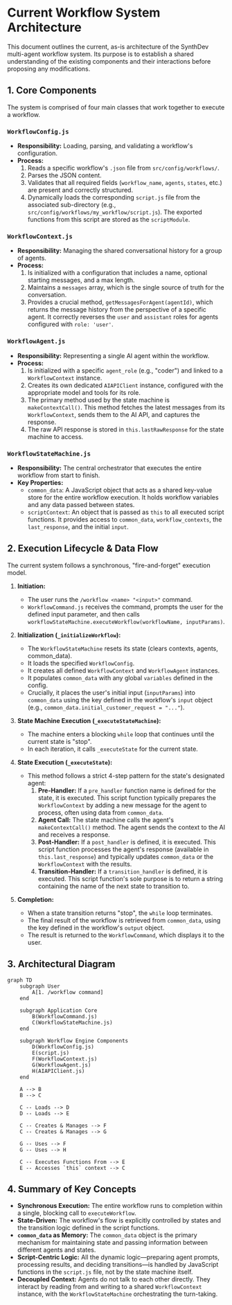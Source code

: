 # Current Workflow System Architecture

This document outlines the current, as-is architecture of the SynthDev multi-agent workflow system. Its purpose is to establish a shared understanding of the existing components and their interactions before proposing any modifications.

## 1. Core Components

The system is comprised of four main classes that work together to execute a workflow.

### `WorkflowConfig.js`

- **Responsibility:** Loading, parsing, and validating a workflow's configuration.
- **Process:**
    1.  Reads a specific workflow's `.json` file from `src/config/workflows/`.
    2.  Parses the JSON content.
    3.  Validates that all required fields (`workflow_name`, `agents`, `states`, etc.) are present and correctly structured.
    4.  Dynamically loads the corresponding `script.js` file from the associated sub-directory (e.g., `src/config/workflows/my_workflow/script.js`). The exported functions from this script are stored as the `scriptModule`.

### `WorkflowContext.js`

- **Responsibility:** Managing the shared conversational history for a group of agents.
- **Process:**
    1.  Is initialized with a configuration that includes a name, optional starting messages, and a max length.
    2.  Maintains a `messages` array, which is the single source of truth for the conversation.
    3.  Provides a crucial method, `getMessagesForAgent(agentId)`, which returns the message history from the perspective of a specific agent. It correctly reverses the `user` and `assistant` roles for agents configured with `role: 'user'`.

### `WorkflowAgent.js`

- **Responsibility:** Representing a single AI agent within the workflow.
- **Process:**
    1.  Is initialized with a specific `agent_role` (e.g., "coder") and linked to a `WorkflowContext` instance.
    2.  Creates its own dedicated `AIAPIClient` instance, configured with the appropriate model and tools for its role.
    3.  The primary method used by the state machine is `makeContextCall()`. This method fetches the latest messages from its `WorkflowContext`, sends them to the AI API, and captures the response.
    4.  The raw API response is stored in `this.lastRawResponse` for the state machine to access.

### `WorkflowStateMachine.js`

- **Responsibility:** The central orchestrator that executes the entire workflow from start to finish.
- **Key Properties:**
    - `common_data`: A JavaScript object that acts as a shared key-value store for the entire workflow execution. It holds workflow variables and any data passed between states.
    - `scriptContext`: An object that is passed as `this` to all executed script functions. It provides access to `common_data`, `workflow_contexts`, the `last_response`, and the initial `input`.

## 2. Execution Lifecycle & Data Flow

The current system follows a synchronous, "fire-and-forget" execution model.

1.  **Initiation:**

    - The user runs the `/workflow <name> "<input>"` command.
    - `WorkflowCommand.js` receives the command, prompts the user for the defined input parameter, and then calls `workflowStateMachine.executeWorkflow(workflowName, inputParams)`.

2.  **Initialization (`_initializeWorkflow`):**

    - The `WorkflowStateMachine` resets its state (clears contexts, agents, common_data).
    - It loads the specified `WorkflowConfig`.
    - It creates all defined `WorkflowContext` and `WorkflowAgent` instances.
    - It populates `common_data` with any global `variables` defined in the config.
    - Crucially, it places the user's initial input (`inputParams`) into `common_data` using the key defined in the workflow's `input` object (e.g., `common_data.initial_customer_request = "..."`).

3.  **State Machine Execution (`_executeStateMachine`):**

    - The machine enters a blocking `while` loop that continues until the current state is "stop".
    - In each iteration, it calls `_executeState` for the current state.

4.  **State Execution (`_executeState`):**

    - This method follows a strict 4-step pattern for the state's designated agent:
        1.  **Pre-Handler:** If a `pre_handler` function name is defined for the state, it is executed. This script function typically prepares the `WorkflowContext` by adding a new message for the agent to process, often using data from `common_data`.
        2.  **Agent Call:** The state machine calls the agent's `makeContextCall()` method. The agent sends the context to the AI and receives a response.
        3.  **Post-Handler:** If a `post_handler` is defined, it is executed. This script function processes the agent's response (available in `this.last_response`) and typically updates `common_data` or the `WorkflowContext` with the results.
        4.  **Transition-Handler:** If a `transition_handler` is defined, it is executed. This script function's sole purpose is to return a string containing the name of the next state to transition to.

5.  **Completion:**
    - When a state transition returns "stop", the `while` loop terminates.
    - The final result of the workflow is retrieved from `common_data`, using the key defined in the workflow's `output` object.
    - The result is returned to the `WorkflowCommand`, which displays it to the user.

## 3. Architectural Diagram

```mermaid
graph TD
    subgraph User
        A[1. /workflow command]
    end

    subgraph Application Core
        B(WorkflowCommand.js)
        C(WorkflowStateMachine.js)
    end

    subgraph Workflow Engine Components
        D(WorkflowConfig.js)
        E(script.js)
        F(WorkflowContext.js)
        G(WorkflowAgent.js)
        H(AIAPIClient.js)
    end

    A --> B
    B --> C

    C -- Loads --> D
    D -- Loads --> E

    C -- Creates & Manages --> F
    C -- Creates & Manages --> G

    G -- Uses --> F
    G -- Uses --> H

    C -- Executes Functions From --> E
    E -- Accesses `this` context --> C

```

## 4. Summary of Key Concepts

- **Synchronous Execution:** The entire workflow runs to completion within a single, blocking call to `executeWorkflow`.
- **State-Driven:** The workflow's flow is explicitly controlled by states and the transition logic defined in the script functions.
- **`common_data` as Memory:** The `common_data` object is the primary mechanism for maintaining state and passing information between different agents and states.
- **Script-Centric Logic:** All the dynamic logic—preparing agent prompts, processing results, and deciding transitions—is handled by JavaScript functions in the `script.js` file, not by the state machine itself.
- **Decoupled Context:** Agents do not talk to each other directly. They interact by reading from and writing to a shared `WorkflowContext` instance, with the `WorkflowStateMachine` orchestrating the turn-taking.

